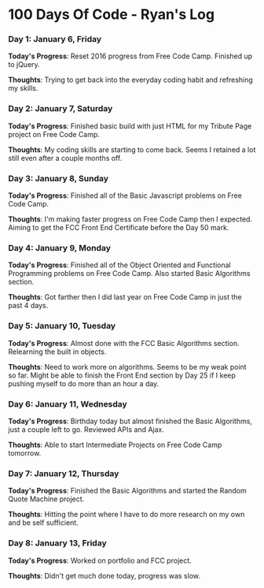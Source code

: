 # 100 Days Of Code - Ryan's Log

### Day 1: January 6, Friday

**Today's Progress**: Reset 2016 progress from Free Code Camp. Finished up to jQuery.

**Thoughts**: Trying to get back into the everyday coding habit and refreshing my skills.

### Day 2: January 7, Saturday

**Today's Progress**: Finished basic build with just HTML for my Tribute Page project on Free Code Camp.

**Thoughts**: My coding skills are starting to come back. Seems I retained a lot still even after a couple months off.

### Day 3: January 8, Sunday

**Today's Progress**: Finished all of the Basic Javascript problems on Free Code Camp.

**Thoughts**: I'm making faster progress on Free Code Camp then I expected. Aiming to get the FCC Front End Certificate before the Day 50 mark.

### Day 4: January 9, Monday

**Today's Progress**: Finished all of the Object Oriented and Functional Programming problems on Free Code Camp. Also started Basic Algorithms section.

**Thoughts**: Got farther then I did last year on Free Code Camp in just the past 4 days.

### Day 5: January 10, Tuesday

**Today's Progress**: Almost done with the FCC Basic Algorithms section. Relearning the built in objects. 

**Thoughts**: Need to work more on algorithms. Seems to be my weak point so far. Might be able to finish the Front End section by Day 25 if I keep pushing myself to do more than an hour a day.

### Day 6: January 11, Wednesday

**Today's Progress**: Birthday today but almost finished the Basic Algorithms, just a couple left to go. Reviewed APIs and Ajax. 

**Thoughts**: Able to start Intermediate Projects on Free Code Camp tomorrow.

### Day 7: January 12, Thursday

**Today's Progress**: Finished the Basic Algorithms and started the Random Quote Machine project.

**Thoughts**: Hitting the point where I have to do more research on my own and be self sufficient.

### Day 8: January 13, Friday

**Today's Progress**: Worked on portfolio and FCC project.

**Thoughts**: Didn't get much done today, progress was slow.

